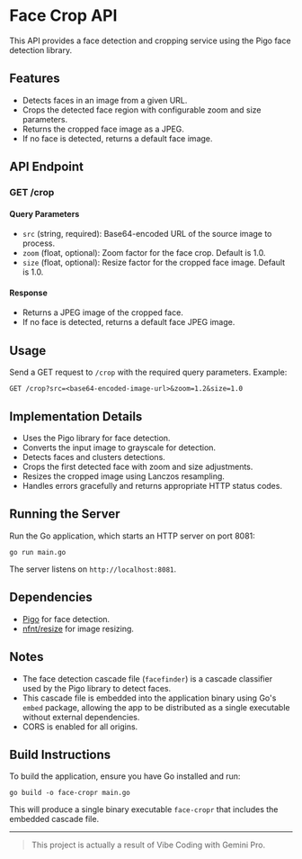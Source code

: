 # Face Crop API

This API provides a face detection and cropping service using the Pigo face detection library.

## Features

- Detects faces in an image from a given URL.
- Crops the detected face region with configurable zoom and size parameters.
- Returns the cropped face image as a JPEG.
- If no face is detected, returns a default face image.

## API Endpoint

### GET /crop

#### Query Parameters

- `src` (string, required): Base64-encoded URL of the source image to process.
- `zoom` (float, optional): Zoom factor for the face crop. Default is 1.0.
- `size` (float, optional): Resize factor for the cropped face image. Default is 1.0.

#### Response

- Returns a JPEG image of the cropped face.
- If no face is detected, returns a default face JPEG image.

## Usage

Send a GET request to `/crop` with the required query parameters. Example:

```
GET /crop?src=<base64-encoded-image-url>&zoom=1.2&size=1.0
```

## Implementation Details

- Uses the Pigo library for face detection.
- Converts the input image to grayscale for detection.
- Detects faces and clusters detections.
- Crops the first detected face with zoom and size adjustments.
- Resizes the cropped image using Lanczos resampling.
- Handles errors gracefully and returns appropriate HTTP status codes.

## Running the Server

Run the Go application, which starts an HTTP server on port 8081:

```
go run main.go
```

The server listens on `http://localhost:8081`.

## Dependencies

- [Pigo](https://github.com/esimov/pigo) for face detection.
- [nfnt/resize](https://github.com/nfnt/resize) for image resizing.

## Notes

- The face detection cascade file (`facefinder`) is a cascade classifier used by the Pigo library to detect faces.
- This cascade file is embedded into the application binary using Go's `embed` package, allowing the app to be distributed as a single executable without external dependencies.
- CORS is enabled for all origins.

## Build Instructions

To build the application, ensure you have Go installed and run:

```
go build -o face-cropr main.go
```

This will produce a single binary executable `face-cropr` that includes the embedded cascade file.

---

> This project is actually a result of Vibe Coding with Gemini Pro.
